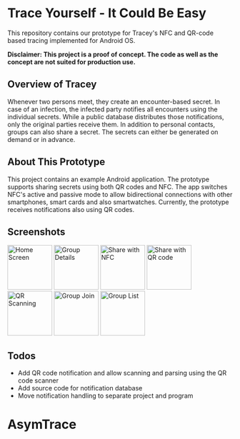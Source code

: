 # Trace Yourself - It Could Be Easy
This repository contains our prototype for Tracey's NFC and QR-code based tracing implemented for Android OS.

**Disclaimer: This project is a proof of concept. The code as well as the concept are not suited for production use.**

## Overview of Tracey
Whenever two persons meet, they create an encounter-based secret.
In case of an infection, the infected party notifies all encounters using the individual secrets.
While a public database distributes those notifications, only the original parties receive them.
In addition to personal contacts, groups can also share a secret.
The secrets can either be generated on demand or in advance.


## About This Prototype
This project contains an example Android application. The prototype supports sharing secrets using both QR codes and NFC.
The app switches NFC's active and passive mode to allow bidirectional connections with other smartphones, smart cards and also smartwatches.
Currently, the prototype receives notifications also using QR codes.


## Screenshots

<div>
<img width="100" alt="Home Screen" src="img/home.jpeg" >
<img width="100" alt="Group Details" src="img/group_details.jpeg" >
<img width="100" alt="Share with NFC" src="img/share_nfc.jpeg" >
<img width="100" alt="Share with QR code" src="img/share_qr.jpeg" >
<img width="100" alt="QR Scanning" src="img/scanning.jpeg" >
<img width="100" alt="Group Join" src="img/group_join.jpeg" >
<img width="100" alt="Group List" src="img/group_list.jpeg" >
</div>


## Todos
* Add QR code notification and allow scanning and parsing using the QR code scanner
* Add source code for notification database
* Move notification handling to separate project and program
# AsymTrace
